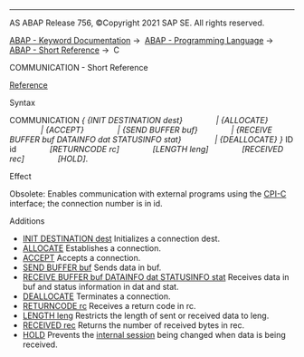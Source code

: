   

* * *

AS ABAP Release 756, ©Copyright 2021 SAP SE. All rights reserved.

[ABAP - Keyword Documentation](https://help.sap.com/doc/abapdocu_756_index_htm/7.56/en-US/abenabap.htm) →  [ABAP - Programming Language](https://help.sap.com/doc/abapdocu_756_index_htm/7.56/en-US/abenabap_reference.htm) →  [ABAP - Short Reference](https://help.sap.com/doc/abapdocu_756_index_htm/7.56/en-US/abenabap_shortref.htm) →  C

COMMUNICATION - Short Reference

[Reference](https://help.sap.com/doc/abapdocu_756_index_htm/7.56/en-US/abapcommunication.htm)

Syntax

COMMUNICATION *{* *{*INIT DESTINATION dest*}*
              *|* *{*ALLOCATE*}*
              *|* *{*ACCEPT*}*
              *|* *{*SEND BUFFER buf*}*
              *|* *{*RECEIVE BUFFER buf DATAINFO dat STATUSINFO stat*}*
              *|* *{*DEALLOCATE*}* *}* ID id
              *\[*RETURNCODE rc*\]*
              *\[*LENGTH leng*\]*
              *\[*RECEIVED rec*\]*
              *\[*HOLD*\]*.

Effect

Obsolete: Enables communication with external programs using the [CPI-C](https://help.sap.com/doc/abapdocu_756_index_htm/7.56/en-US/abencpi-c_glosry.htm "Glossary Entry") interface; the connection number is in id.

Additions

-   [INIT DESTINATION dest](https://help.sap.com/doc/abapdocu_756_index_htm/7.56/en-US/abapcommunication_comstep.htm)
    Initializes a connection dest.
-   [ALLOCATE](https://help.sap.com/doc/abapdocu_756_index_htm/7.56/en-US/abapcommunication_comstep.htm)
    Establishes a connection.
-   [ACCEPT](https://help.sap.com/doc/abapdocu_756_index_htm/7.56/en-US/abapcommunication_comstep.htm)
    Accepts a connection.
-   [SEND BUFFER buf](https://help.sap.com/doc/abapdocu_756_index_htm/7.56/en-US/abapcommunication_comstep.htm)
    Sends data in buf.
-   [RECEIVE BUFFER buf DATAINFO dat STATUSINFO stat](https://help.sap.com/doc/abapdocu_756_index_htm/7.56/en-US/abapcommunication_comstep.htm)
    Receives data in buf and status information in dat and stat.
-   [DEALLOCATE](https://help.sap.com/doc/abapdocu_756_index_htm/7.56/en-US/abapcommunication_comstep.htm)
    Terminates a connection.
-   [RETURNCODE rc](https://help.sap.com/doc/abapdocu_756_index_htm/7.56/en-US/abapcommunication_options.htm)
    Receives a return code in rc.
-   [LENGTH leng](https://help.sap.com/doc/abapdocu_756_index_htm/7.56/en-US/abapcommunication_options.htm)
    Restricts the length of sent or received data to leng.
-   [RECEIVED rec](https://help.sap.com/doc/abapdocu_756_index_htm/7.56/en-US/abapcommunication_options.htm)
    Returns the number of received bytes in rec.
-   [HOLD](https://help.sap.com/doc/abapdocu_756_index_htm/7.56/en-US/abapcommunication_options.htm)
    Prevents the [internal session](https://help.sap.com/doc/abapdocu_756_index_htm/7.56/en-US/abeninternal_session_glosry.htm "Glossary Entry") being changed when data is being received.